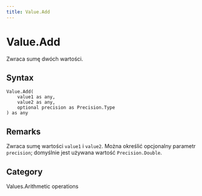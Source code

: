 ```yaml
---
title: Value.Add
---
```


# Value.Add


Zwraca sumę dwóch wartości.


## Syntax

```powerquery
Value.Add(
    value1 as any,
    value2 as any,
    optional precision as Precision.Type
) as any
```


## Remarks

Zwraca sumę wartości <code>value1</code> i <code>value2</code>. Można określić opcjonalny parametr <code>precision</code>; domyślnie jest używana wartość <code>Precision.Double</code>.



## Category
Values.Arithmetic operations
